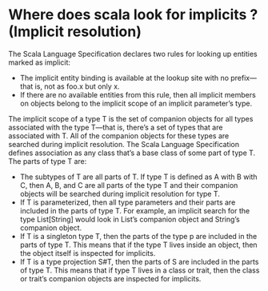 # Where does scala look for implicits ? (Implicit resolution)

The Scala Language Specification declares two rules for looking up entities marked as implicit:                  
 * The implicit entity binding is available at the lookup site with no prefix—that is, not as foo.x but only x.                           
 * If there are no available entities from this rule, then all implicit members on objects belong to the implicit scope of an implicit parameter’s type.
 
The implicit scope of a type T is the set of companion objects for all types associated with the type T—that is, there’s a set of types that are associated with T. 
All of the companion objects for these types are searched during implicit resolution. 
The Scala Language Specification defines association as any class that’s a base class of some part of type T. 
The parts of type T are:                        
 * The subtypes of T are all parts of T. If type T is defined as A with B with C, then A, B, and C are all parts of the type T and their companion objects will be searched during implicit resolution for type T.                           
 * If T is parameterized, then all type parameters and their parts are included in the parts of type T. For example, an implicit search for the type List[String] would look in List’s companion object and String’s companion object.                           
 * If T is a singleton type T, then the parts of the type p are included in the parts of type T. This means that if the type T lives inside an object, then the object itself is inspected for implicits. 
 * If T is a type projection S#T, then the parts of S are included in the parts of type T. This means that if type T lives in a class or trait, then the class or trait’s companion objects are inspected for implicits.                  